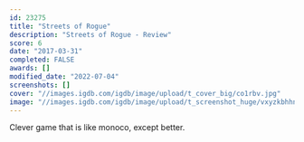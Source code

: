 ```yaml
---
id: 23275
title: "Streets of Rogue"
description: "Streets of Rogue - Review"
score: 6
date: "2017-03-31"
completed: FALSE
awards: []
modified_date: "2022-07-04"
screenshots: []
cover: "//images.igdb.com/igdb/image/upload/t_cover_big/co1rbv.jpg"
image: "//images.igdb.com/igdb/image/upload/t_screenshot_huge/vxyzkbhhnphagleixn5j.jpg"
---
```

Clever game that is like monoco, except better.